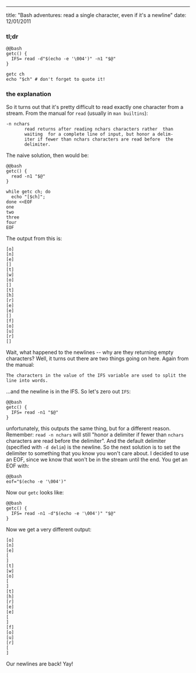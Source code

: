 --- 
title: "Bash adventures: read a single character, even if it's a newline"
date: 12/01/2011

### tl;dr

    @@bash
    getc() {
      IFS= read -d"$(echo -e '\004')" -n1 "$@"
    }

    getc ch
    echo "$ch" # don't forget to quote it!

### the explanation

So it turns out that it's pretty difficult to read exactly one character from a stream.
From the manual for `read` (usually in `man builtins`):

    -n nchars
           read returns after reading nchars characters rather  than
           waiting  for a complete line of input, but honor a delim‐
           iter if fewer than nchars characters are read before  the
           delimiter.


The naive solution, then would be:

    @@bash
    getc() {
      read -n1 "$@"
    }

    while getc ch; do
      echo "[$ch]";
    done <<EOF
    one
    two
    three
    four
    EOF

The output from this is:

    [o]
    [n]
    [e]
    []
    [t]
    [w]
    [o]
    []
    [t]
    [h]
    [r]
    [e]
    [e]
    []
    [f]
    [o]
    [u]
    [r]
    []

Wait, what happened to the newlines -- why are they returning empty characters?  Well, it turns out there are two things going on here.  Again from the manual:

    The characters in the value of the IFS variable are used to split the line into words.

...and the newline is in the IFS.  So let's zero out `IFS`:

    @@bash
    getc() {
      IFS= read -n1 "$@"
    }

unfortunately, this outputs the same thing, but for a different reason.
Remember: `read -n nchars` will still "honor a delimiter if fewer than `nchars` characters are read before the delimiter".
And the default delimiter (specified with `-d delim`) is the newline.
So the next solution is to set the delimiter to something that you know you won't care about.
I decided to use an EOF, since we know that won't be in the stream until the end.  You get an EOF with:

    @@bash
    eof="$(echo -e '\004')"

Now our `getc` looks like:

    @@bash
    getc() {
      IFS= read -n1 -d"$(echo -e '\004')" "$@"
    }

Now we get a very different output:

    [o]
    [n]
    [e]
    [
    ]
    [t]
    [w]
    [o]
    [
    ]
    [t]
    [h]
    [r]
    [e]
    [e]
    [
    ]
    [f]
    [o]
    [u]
    [r]
    [
    ]
    
Our newlines are back!  Yay!

